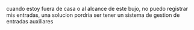 cuando estoy fuera de casa o al alcance de este bujo, no puedo registrar mis entradas, una solucion pordria ser tener un  sistema de gestion de entradas auxiliares

